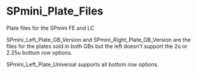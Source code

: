 # SPmini_Plate_Files
Plate files for the SPmini FE and LC

SPmini_Left_Plate_GB_Version and SPmini_Right_Plate_GB_Version are the files for the plates sold in both GBs but the left doesn't support the 2u or 2.25u bottom row options.

SPmini_Left_Plate_Universal supports all bottom row options.
